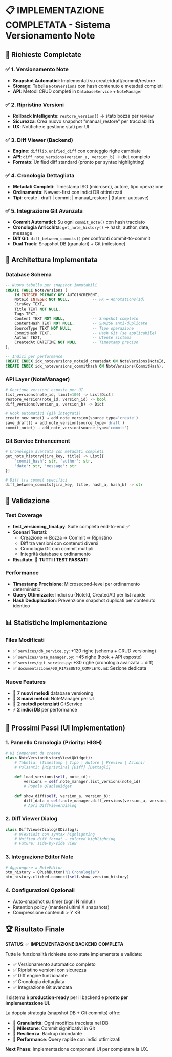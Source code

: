 # 📋 IMPLEMENTAZIONE COMPLETATA - Sistema Versionamento Note

## 🎯 Richieste Completate

### ✅ 1. Versionamento Note
- **Snapshot Automatici**: Implementati su create/draft/commit/restore
- **Storage**: Tabella `NoteVersions` con hash contenuto e metadati completi
- **API**: Metodi CRUD completi in `DatabaseService` + `NoteManager`

### ✅ 2. Ripristino Versioni  
- **Rollback Intelligente**: `restore_version()` → stato bozza per review
- **Sicurezza**: Crea nuovo snapshot "manual_restore" per tracciabilità
- **UX**: Notifiche e gestione stati per UI

### ✅ 3. Diff Viewer (Backend)
- **Engine**: `difflib.unified_diff` con conteggio righe cambiate  
- **API**: `diff_note_versions(version_a, version_b)` → dict completo
- **Formato**: Unified diff standard (pronto per syntax highlighting)

### ✅ 4. Cronologia Dettagliata
- **Metadati Completi**: Timestamp ISO (microsec), autore, tipo operazione
- **Ordinamento**: Newest-first con indici DB ottimizzati
- **Tipi**: create | draft | commit | manual_restore | (futuro: autosave)

### ✅ 5. Integrazione Git Avanzata
- **Commit Automatici**: Su ogni `commit_note()` con hash tracciato
- **Cronologia Arricchita**: `get_note_history()` → hash, author, date, message
- **Diff Git**: `diff_between_commits()` per confronti commit-to-commit
- **Dual Track**: Snapshot DB (granulari) + Git (milestone)

## 🧠 Architettura Implementata

### Database Schema
```sql
-- Nuova tabella per snapshot immutabili
CREATE TABLE NoteVersions (
    Id INTEGER PRIMARY KEY AUTOINCREMENT,
    NoteId INTEGER NOT NULL,          -- FK → Annotations(Id)
    JiraKey TEXT,
    Title TEXT NOT NULL,
    Tags TEXT,
    Content TEXT NOT NULL,            -- Snapshot completo
    ContentHash TEXT NOT NULL,        -- SHA256 anti-duplicate
    SourceType TEXT NOT NULL,         -- Tipo operazione
    CommitHash TEXT,                  -- Hash Git (se applicabile)
    Author TEXT,                      -- Utente sistema
    CreatedAt DATETIME NOT NULL       -- Timestamp preciso
);

-- Indici per performance
CREATE INDEX idx_noteversions_noteid_createdat ON NoteVersions(NoteId, CreatedAt DESC);
CREATE INDEX idx_noteversions_commithash ON NoteVersions(CommitHash);
```

### API Layer (NoteManager)
```python
# Gestione versioni esposte per UI
list_versions(note_id, limit=100) -> List[Dict]
restore_version(note_id, version_id) -> bool  
diff_versions(version_a, version_b) -> Dict

# Hook automatici (già integrati)
create_new_note() → add_note_version(source_type='create')
save_draft() → add_note_version(source_type='draft') 
commit_note() → add_note_version(source_type='commit')
```

### Git Service Enhancement
```python
# Cronologia avanzata con metadati completi
get_note_history(jira_key, title) -> List[{
    'commit_hash': str, 'author': str, 
    'date': str, 'message': str
}]

# Diff tra commit specifici
diff_between_commits(jira_key, title, hash_a, hash_b) -> str
```

## 🧪 Validazione

### Test Coverage
- **test_versioning_final.py**: Suite completa end-to-end ✅
- **Scenari Testati**: 
  - Creazione → Bozza → Commit → Ripristino
  - Diff tra versioni con contenuti diversi
  - Cronologia Git con commit multipli
  - Integrità database e ordinamento
- **Risultato**: 🎉 **TUTTI I TEST PASSATI**

### Performance
- **Timestamp Precisione**: Microsecond-level per ordinamento deterministic
- **Query Ottimizzate**: Indici su (NoteId, CreatedAt) per list rapide
- **Hash Deduplication**: Prevenzione snapshot duplicati per contenuto identico

## 📊 Statistiche Implementazione

### Files Modificati
- ✅ `services/db_service.py`: +120 righe (schema + CRUD versioning)
- ✅ `services/note_manager.py`: +45 righe (hook + API esposte)  
- ✅ `services/git_service.py`: +30 righe (cronologia avanzata + diff)
- ✅ `documentazione/00_RIASSUNTO_COMPLETO.md`: Sezione dedicata

### Nuove Features
- 🔄 **7 nuovi metodi** database versioning
- 🔄 **3 nuovi metodi** NoteManager per UI
- 🔄 **2 metodi potenziati** GitService  
- ⚡ **2 indici DB** per performance

## 🎯 Prossimi Passi (UI Implementation)

### 1. Pannello Cronologia (Priority: HIGH)
```python
# UI Component da creare
class NoteVersionHistoryView(QWidget):
    # Tabella: [Timestamp | Tipo | Autore | Preview | Azioni]
    # Pulsanti: [Ripristina] [Diff] [Dettagli]
    
    def load_versions(self, note_id):
        versions = self.note_manager.list_versions(note_id)
        # Popola QTableWidget
    
    def show_diff(self, version_a, version_b):
        diff_data = self.note_manager.diff_versions(version_a, version_b)
        # Apri DiffViewerDialog
```

### 2. Diff Viewer Dialog
```python  
class DiffViewerDialog(QDialog):
    # QTextEdit con syntax highlighting
    # Unified diff format → colored highlighting
    # Future: side-by-side view
```

### 3. Integrazione Editor Note
```python
# Aggiungere a NoteEditor
btn_history = QPushButton("📜 Cronologia")
btn_history.clicked.connect(self.show_version_history)
```

### 4. Configurazioni Opzionali
- Auto-snapshot su timer (ogni N minuti)
- Retention policy (mantieni ultimi X snapshots)  
- Compressione contenuti > Y KB

## 🏆 Risultato Finale

**STATUS**: ✅ **IMPLEMENTAZIONE BACKEND COMPLETA**

Tutte le funzionalità richieste sono state implementate e validate:
- ✅ Versionamento automatico completo
- ✅ Ripristino versioni con sicurezza
- ✅ Diff engine funzionante  
- ✅ Cronologia dettagliata
- ✅ Integrazione Git avanzata

Il sistema è **production-ready** per il backend e **pronto per implementazione UI**.

La doppia strategia (snapshot DB + Git commits) offre:
- 🔸 **Granularità**: Ogni modifica tracciata nel DB
- 🔸 **Milestone**: Commit significativi in Git 
- 🔸 **Resilienza**: Backup ridondante
- 🔸 **Performance**: Query rapide con indici ottimizzati

**Next Phase**: Implementazione componenti UI per completare la UX.